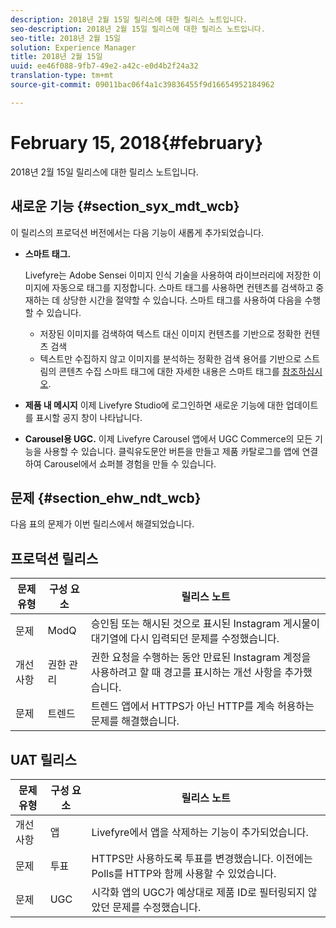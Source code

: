 ```yaml
---
description: 2018년 2월 15일 릴리스에 대한 릴리스 노트입니다.
seo-description: 2018년 2월 15일 릴리스에 대한 릴리스 노트입니다.
seo-title: 2018년 2월 15일
solution: Experience Manager
title: 2018년 2월 15일
uuid: ee46f088-9fb7-49e2-a42c-e0d4b2f24a32
translation-type: tm+mt
source-git-commit: 09011bac06f4a1c39836455f9d16654952184962

---
```



# February 15, 2018{#february}

2018년 2월 15일 릴리스에 대한 릴리스 노트입니다.

## 새로운 기능 {#section_syx_mdt_wcb}

이 릴리스의 프로덕션 버전에서는 다음 기능이 새롭게 추가되었습니다.

* **스마트 태그.**

   Livefyre는 Adobe Sensei 이미지 인식 기술을 사용하여 라이브러리에 저장한 이미지에 자동으로 태그를 지정합니다.
스마트 태그를 사용하면 컨텐츠를 검색하고 중재하는 데 상당한 시간을 절약할 수 있습니다. 스마트 태그를 사용하여 다음을 수행할 수 있습니다.

   * 저장된 이미지를 검색하여 텍스트 대신 이미지 컨텐츠를 기반으로 정확한 컨텐츠 검색
   * 텍스트만 수집하지 않고 이미지를 분석하는 정확한 검색 용어를 기반으로 스트림의 콘텐츠 수집
   스마트 태그에 대한 자세한 내용은 스마트 태그를 [참조하십시오](/help/using/c-features-livefyre/c-smart-tags/c-smart-tags.md#c_smart_tags).

* **제품 내 메시지** 이제 Livefyre Studio에 로그인하면 새로운 기능에 대한 업데이트를 표시할 공지 창이 나타납니다.
* **Carousel용 UGC.** 이제 Livefyre Carousel 앱에서 UGC Commerce의 모든 기능을 사용할 수 있습니다. 클릭유도문안 버튼을 만들고 제품 카탈로그를 앱에 연결하여 Carousel에서 쇼퍼블 경험을 만들 수 있습니다.

## 문제 {#section_ehw_ndt_wcb}

다음 표의 문제가 이번 릴리스에서 해결되었습니다.

## 프로덕션 릴리스

| **문제 유형** | **구성 요소** | **릴리스 노트** |
|---|---|---|
| 문제 | ModQ | 승인됨 또는 해시된 것으로 표시된 Instagram 게시물이 대기열에 다시 입력되던 문제를 수정했습니다. |
| 개선 사항 | 권한 관리 | 권한 요청을 수행하는 동안 만료된 Instagram 계정을 사용하려고 할 때 경고를 표시하는 개선 사항을 추가했습니다. |
| 문제 | 트렌드 | 트렌드 앱에서 HTTPS가 아닌 HTTP를 계속 허용하는 문제를 해결했습니다. |

## UAT 릴리스

| **문제 유형** | **구성 요소** | **릴리스 노트** |
|---|---|---|
| 개선 사항 | 앱 | Livefyre에서 앱을 삭제하는 기능이 추가되었습니다. |
| 문제 | 투표 | HTTPS만 사용하도록 투표를 변경했습니다. 이전에는 Polls를 HTTP와 함께 사용할 수 있었습니다. |
| 문제 | UGC | 시각화 앱의 UGC가 예상대로 제품 ID로 필터링되지 않았던 문제를 수정했습니다. |

